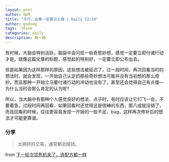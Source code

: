 ```yaml
---
layout: post
author: 咕咚
title: "不行，这事一定要马上做 | Daily 12/10"
author: gudong
tags:  think
categories: daily
description: 稳一稳
---
```


有时候，大脑会特别活跃，脑袋中会闪现一些奇思妙想，感觉一定要立即付诸行动才是。就像这篇文章的标题，感觉起的特别好，一定要立即公布出去。

但是如果因为这样那样的原因，这些想法被延迟了，过一段时间，再次回看当时的想法时，就会发现，一开始自己认定的那些奇妙想法可能并没有当初想的那么奇妙，而且那种一开始立马要付诸行动的冲动也没有了，甚至还会觉得自己有点傻—为什么当时会那么肯定的认为呢?

所以，当大脑中有那种个人感觉良好的想法、点子时，有时应该让它们飞一会，不要着急，过段时间再回看，如果回看时还觉得这是很棒的东西，那八成就没错了，而且回看的时候，往往更容易发现一开始的一些不足、bug，这样再次修补后的想法才可能更靠谱。

### 分享
> 太拥挤的交易，通常都会赔钱。

from [下一轮次贷危机来了，连配方都一样](https://mp.weixin.qq.com/s/N6N9TSg309BwMneSrr61HQ)